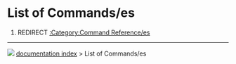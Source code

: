 # List of Commands/es
1.  REDIRECT [:Category:Command Reference/es](:Category:Command_Reference/es.md)



---
![](images/Right_arrow.png) [documentation index](../README.md) > List of Commands/es
